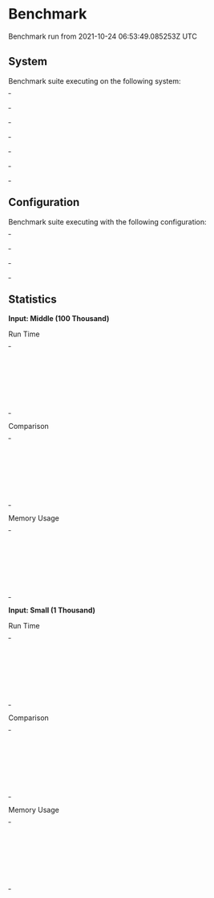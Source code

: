 
# Benchmark

Benchmark run from 2021-10-24 06:53:49.085253Z UTC

## System

Benchmark suite executing on the following system:

<table style="width: 1%">
  <tr>
    <th style="width: 1%; white-space: nowrap">Operating System</th>
    <td>macOS</td>
  </tr><tr>
    <th style="white-space: nowrap">CPU Information</th>
    <td style="white-space: nowrap">Apple M1</td>
  </tr><tr>
    <th style="white-space: nowrap">Number of Available Cores</th>
    <td style="white-space: nowrap">8</td>
  </tr><tr>
    <th style="white-space: nowrap">Available Memory</th>
    <td style="white-space: nowrap">16 GB</td>
  </tr><tr>
    <th style="white-space: nowrap">Elixir Version</th>
    <td style="white-space: nowrap">1.12.2</td>
  </tr><tr>
    <th style="white-space: nowrap">Erlang Version</th>
    <td style="white-space: nowrap">24.1</td>
  </tr>
</table>

## Configuration

Benchmark suite executing with the following configuration:

<table style="width: 1%">
  <tr>
    <th style="width: 1%">:time</th>
    <td style="white-space: nowrap">5 s</td>
  </tr><tr>
    <th>:parallel</th>
    <td style="white-space: nowrap">4</td>
  </tr><tr>
    <th>:warmup</th>
    <td style="white-space: nowrap">2 s</td>
  </tr>
</table>

## Statistics




__Input: Middle (100 Thousand)__

Run Time

<table style="width: 1%">
  <tr>
    <th>Name</th>
    <th style="text-align: right">IPS</th>
    <th style="text-align: right">Average</th>
    <th style="text-align: right">Devitation</th>
    <th style="text-align: right">Median</th>
    <th style="text-align: right">99th&nbsp;%</th>
  </tr>

  <tr>
    <td style="white-space: nowrap">MapSet.equal? when the sets are equal</td>
    <td style="white-space: nowrap; text-align: right">18.25 M</td>
    <td style="white-space: nowrap; text-align: right">54.80 ns</td>
    <td style="white-space: nowrap; text-align: right">&plusmn;1902.76%</td>
    <td style="white-space: nowrap; text-align: right">0 ns</td>
    <td style="white-space: nowrap; text-align: right">1000 ns</td>
  </tr>

  <tr>
    <td style="white-space: nowrap">MapSet.equal? when the sets are not equal</td>
    <td style="white-space: nowrap; text-align: right">13.50 M</td>
    <td style="white-space: nowrap; text-align: right">74.10 ns</td>
    <td style="white-space: nowrap; text-align: right">&plusmn;3674.14%</td>
    <td style="white-space: nowrap; text-align: right">0 ns</td>
    <td style="white-space: nowrap; text-align: right">1000 ns</td>
  </tr>

  <tr>
    <td style="white-space: nowrap">IntSet.equal? when the sets are not equal</td>
    <td style="white-space: nowrap; text-align: right">1.56 M</td>
    <td style="white-space: nowrap; text-align: right">639.16 ns</td>
    <td style="white-space: nowrap; text-align: right">&plusmn;2791.80%</td>
    <td style="white-space: nowrap; text-align: right">1000 ns</td>
    <td style="white-space: nowrap; text-align: right">1000 ns</td>
  </tr>

  <tr>
    <td style="white-space: nowrap">IntSet.equal? when the sets are equal</td>
    <td style="white-space: nowrap; text-align: right">0.0281 M</td>
    <td style="white-space: nowrap; text-align: right">35633.11 ns</td>
    <td style="white-space: nowrap; text-align: right">&plusmn;9.74%</td>
    <td style="white-space: nowrap; text-align: right">36000 ns</td>
    <td style="white-space: nowrap; text-align: right">37000 ns</td>
  </tr>

</table>


Comparison

<table style="width: 1%">
  <tr>
    <th>Name</th>
    <th style="text-align: right">IPS</th>
    <th style="text-align: right">Slower</th>
  <tr>
    <td style="white-space: nowrap">MapSet.equal? when the sets are equal</td>
    <td style="white-space: nowrap;text-align: right">18.25 M</td>
    <td>&nbsp;</td>
  </tr>

  <tr>
    <td style="white-space: nowrap">MapSet.equal? when the sets are not equal</td>
    <td style="white-space: nowrap; text-align: right">13.50 M</td>
    <td style="white-space: nowrap; text-align: right">1.35x</td>
  </tr>

  <tr>
    <td style="white-space: nowrap">IntSet.equal? when the sets are not equal</td>
    <td style="white-space: nowrap; text-align: right">1.56 M</td>
    <td style="white-space: nowrap; text-align: right">11.66x</td>
  </tr>

  <tr>
    <td style="white-space: nowrap">IntSet.equal? when the sets are equal</td>
    <td style="white-space: nowrap; text-align: right">0.0281 M</td>
    <td style="white-space: nowrap; text-align: right">650.29x</td>
  </tr>

</table>



Memory Usage

<table style="width: 1%">
  <tr>
    <th>Name</th>
    <th style="text-align: right">Memory</th>
    <th style="text-align: right">Factor</th>
  </tr>
  <tr>
    <td style="white-space: nowrap">MapSet.equal? when the sets are equal</td>
    <td style="white-space: nowrap">0 KB</td>
    <td>&nbsp;</td>
  </tr>
    <tr>
    <td style="white-space: nowrap">MapSet.equal? when the sets are not equal</td>
    <td style="white-space: nowrap">0 KB</td>
    <td>1.0x</td>
  </tr>
    <tr>
    <td style="white-space: nowrap">IntSet.equal? when the sets are not equal</td>
    <td style="white-space: nowrap">1.55 KB</td>
    <td>&mdash;</td>
  </tr>
    <tr>
    <td style="white-space: nowrap">IntSet.equal? when the sets are equal</td>
    <td style="white-space: nowrap">110.09 KB</td>
    <td>&mdash;</td>
  </tr>
</table>



__Input: Small (1 Thousand)__

Run Time

<table style="width: 1%">
  <tr>
    <th>Name</th>
    <th style="text-align: right">IPS</th>
    <th style="text-align: right">Average</th>
    <th style="text-align: right">Devitation</th>
    <th style="text-align: right">Median</th>
    <th style="text-align: right">99th&nbsp;%</th>
  </tr>

  <tr>
    <td style="white-space: nowrap">MapSet.equal? when the sets are not equal</td>
    <td style="white-space: nowrap; text-align: right">15.45 M</td>
    <td style="white-space: nowrap; text-align: right">64.72 ns</td>
    <td style="white-space: nowrap; text-align: right">&plusmn;1296.29%</td>
    <td style="white-space: nowrap; text-align: right">0 ns</td>
    <td style="white-space: nowrap; text-align: right">1000 ns</td>
  </tr>

  <tr>
    <td style="white-space: nowrap">MapSet.equal? when the sets are equal</td>
    <td style="white-space: nowrap; text-align: right">14.03 M</td>
    <td style="white-space: nowrap; text-align: right">71.29 ns</td>
    <td style="white-space: nowrap; text-align: right">&plusmn;1823.42%</td>
    <td style="white-space: nowrap; text-align: right">0 ns</td>
    <td style="white-space: nowrap; text-align: right">1000 ns</td>
  </tr>

  <tr>
    <td style="white-space: nowrap">IntSet.equal? when the sets are equal</td>
    <td style="white-space: nowrap; text-align: right">1.33 M</td>
    <td style="white-space: nowrap; text-align: right">753.82 ns</td>
    <td style="white-space: nowrap; text-align: right">&plusmn;2733.87%</td>
    <td style="white-space: nowrap; text-align: right">1000 ns</td>
    <td style="white-space: nowrap; text-align: right">1000 ns</td>
  </tr>

  <tr>
    <td style="white-space: nowrap">IntSet.equal? when the sets are not equal</td>
    <td style="white-space: nowrap; text-align: right">1.15 M</td>
    <td style="white-space: nowrap; text-align: right">866.15 ns</td>
    <td style="white-space: nowrap; text-align: right">&plusmn;1768.54%</td>
    <td style="white-space: nowrap; text-align: right">1000 ns</td>
    <td style="white-space: nowrap; text-align: right">2000 ns</td>
  </tr>

</table>


Comparison

<table style="width: 1%">
  <tr>
    <th>Name</th>
    <th style="text-align: right">IPS</th>
    <th style="text-align: right">Slower</th>
  <tr>
    <td style="white-space: nowrap">MapSet.equal? when the sets are not equal</td>
    <td style="white-space: nowrap;text-align: right">15.45 M</td>
    <td>&nbsp;</td>
  </tr>

  <tr>
    <td style="white-space: nowrap">MapSet.equal? when the sets are equal</td>
    <td style="white-space: nowrap; text-align: right">14.03 M</td>
    <td style="white-space: nowrap; text-align: right">1.1x</td>
  </tr>

  <tr>
    <td style="white-space: nowrap">IntSet.equal? when the sets are equal</td>
    <td style="white-space: nowrap; text-align: right">1.33 M</td>
    <td style="white-space: nowrap; text-align: right">11.65x</td>
  </tr>

  <tr>
    <td style="white-space: nowrap">IntSet.equal? when the sets are not equal</td>
    <td style="white-space: nowrap; text-align: right">1.15 M</td>
    <td style="white-space: nowrap; text-align: right">13.38x</td>
  </tr>

</table>



Memory Usage

<table style="width: 1%">
  <tr>
    <th>Name</th>
    <th style="text-align: right">Memory</th>
    <th style="text-align: right">Factor</th>
  </tr>
  <tr>
    <td style="white-space: nowrap">MapSet.equal? when the sets are not equal</td>
    <td style="white-space: nowrap">0 KB</td>
    <td>&nbsp;</td>
  </tr>
    <tr>
    <td style="white-space: nowrap">MapSet.equal? when the sets are equal</td>
    <td style="white-space: nowrap">0 KB</td>
    <td>1.0x</td>
  </tr>
    <tr>
    <td style="white-space: nowrap">IntSet.equal? when the sets are equal</td>
    <td style="white-space: nowrap">1.50 KB</td>
    <td>&mdash;</td>
  </tr>
    <tr>
    <td style="white-space: nowrap">IntSet.equal? when the sets are not equal</td>
    <td style="white-space: nowrap">2.37 KB</td>
    <td>&mdash;</td>
  </tr>
</table>



